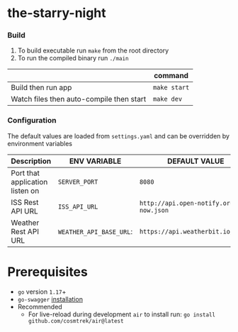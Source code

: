 # the-starry-night

### Build

1. To build executable run `make` from the root directory
1. To run the compiled binary run `./main`

|                                          | command      |
| ---------------------------------------- | ------------ |
| Build then run app                       | `make start` |
| Watch files then auto-compile then start | `make dev`   |

### Configuration

The default values are loaded from `settings.yaml` and can be overridden by environment variables

| Description                     | ENV VARIABLE            | DEFAULT VALUE                             |
| ------------------------------- | ----------------------- | ----------------------------------------- |
| Port that application listen on | `SERVER_PORT`           | `8080`                                    |
| ISS Rest API URL                | `ISS_API_URL`           | `http://api.open-notify.org/iss-now.json` |
| Weather Rest API URL            | `WEATHER_API_BASE_URL`: | `https://api.weatherbit.io/v2.0/`         |

# Prerequisites

- `go` version `1.17`+
- `go-swagger` [installation](https://goswagger.io/install.html)
- Recommended
  - For live-reload during development `air` to install run: `go install github.com/cosmtrek/air@latest`
